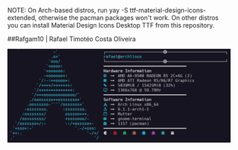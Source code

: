 NOTE: On Arch-based distros, run yay -S ttf-material-design-icons-extended, otherwise the pacman packages won't work. On other distros you can install Material Design Icons Desktop TTF from this repository.

##Rafgam10 | Rafael Timotéo Costa Oliveira

![neofetch-theme](https://github.com/rafgam10/my-neofetch/blob/main/Captura%20de%20tela%20de%202022-12-30%2023-46-34.png)
